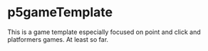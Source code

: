 # p5gameTemplate
 This is a game template especially focused on point and click and platformers games. At least so far.
